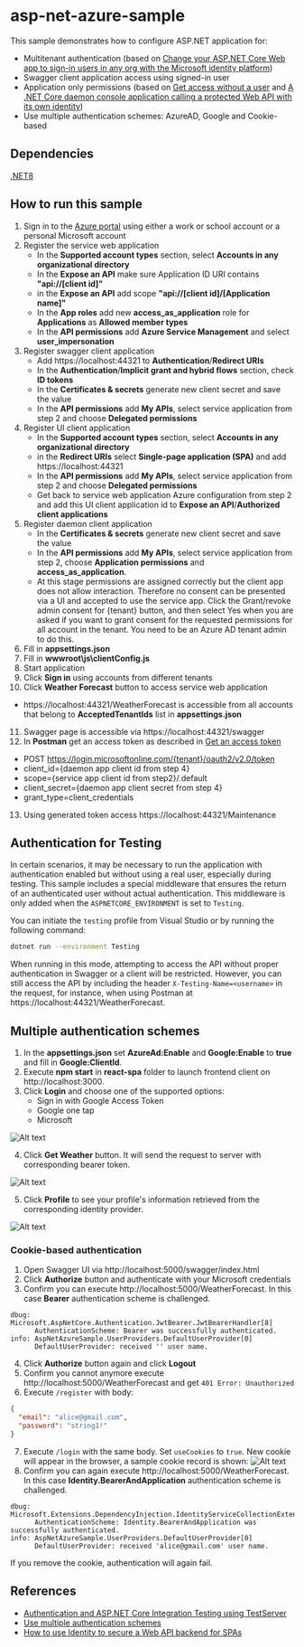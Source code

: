 # asp-net-azure-sample

This sample demonstrates how to configure ASP.NET application for:

- Multitenant authentication (based on [Change your ASP.NET Core Web app to sign-in users in any org with the Microsoft identity platform](https://github.com/Azure-Samples/active-directory-aspnetcore-webapp-openidconnect-v2/blob/master/1-WebApp-OIDC/1-2-AnyOrg/README-1-1-to-1-2.md))
- Swagger client application access using signed-in user
- Application only permissions (based on [Get access without a user](https://learn.microsoft.com/en-us/graph/auth-v2-service) and [A .NET Core daemon console application calling a protected Web API with its own identity](https://github.com/Azure-Samples/active-directory-dotnetcore-daemon-v2/tree/master/2-Call-OwnApi))
- Use multiple authentication schemes: AzureAD, Google and Cookie-based

## Dependencies
[.NET8](https://dotnet.microsoft.com/en-us/download/dotnet/8.0)

## How to run this sample
1. Sign in to the [Azure portal](https://portal.azure.com) using either a work or school account or a personal Microsoft account
2. Register the service web application
   - In the **Supported account types** section, select **Accounts in any organizational directory**
   - In the **Expose an API** make sure Application ID URI contains **"api://[client id]"**
   - in the **Expose an API** add scope **"api://[client id]/[Application name]"**
   - In the **App roles** add new **access_as_application** role for **Applications** as **Allowed member types**
   - In the **API permissions** add **Azure Service Management** and select **user_impersonation**
3. Register swagger client application
   - Add https://localhost:44321 to **Authentication**/**Redirect URIs**
   - In the **Authentication**/**Implicit grant and hybrid flows** section, check **ID tokens**
   - In the **Certificates & secrets** generate new client secret and save the value
   - In the **API permissions** add **My APIs**, select service application from step 2 and choose **Delegated permissions**
4. Register UI client application
   - In the **Supported account types** section, select **Accounts in any organizational directory**
   - in the **Redirect URIs** select **Single-page application (SPA)** and add https://localhost:44321
   - In the **API permissions** add **My APIs**, select service application from step 2 and choose **Delegated permissions**
   - Get back to service web application Azure configuration from step 2 and add this UI client application id to **Expose an API**/**Authorized client applications**
5. Register daemon client application
   - In the **Certificates & secrets** generate new client secret and save the value
   - In the **API permissions** add **My APIs**, select service application from step 2, choose **Application permissions** and **access_as_application**.
   - At this stage permissions are assigned correctly but the client app does not allow interaction. Therefore no consent can be presented via a UI and accepted to use the service app. Click the Grant/revoke admin consent for {tenant} button, and then select Yes when you are asked if you want to grant consent for the requested permissions for all account in the tenant. You need to be an Azure AD tenant admin to do this.
6. Fill in **appsettings.json**
7. Fill in **wwwroot\js\clientConfig.js**
8. Start application
9. Click **Sign in** using accounts from different tenants
10. Click **Weather Forecast** button to access service web application
   - https://localhost:44321/WeatherForecast is accessible from all accounts that belong to **AcceptedTenantIds** list in **appsettings.json**
11. Swagger page is accessible via https://localhost:44321/swagger
12. In **Postman** get an access token as described in [Get an access token](https://learn.microsoft.com/en-us/graph/auth-v2-service#4-get-an-access-token)
   - POST https://login.microsoftonline.com/{tenant}/oauth2/v2.0/token
   - client_id={daemon app client id from step 4}
   - scope={service app client id from step2}/.default
   - client_secret={daemon app client secret from step 4}
   - grant_type=client_credentials
13. Using generated token access https://localhost:44321/Maintenance

## Authentication for Testing

In certain scenarios, it may be necessary to run the application with authentication enabled but without using a real user, especially during testing. This sample includes a special middleware that ensures the return of an authenticated user without actual authentication. This middleware is only added when the `ASPNETCORE_ENVIRONMENT` is set to `Testing`.

You can initiate the `testing` profile from Visual Studio or by running the following command:

```bash
dotnet run --environment Testing
```

When running in this mode, attempting to access the API without proper authentication in Swagger or a client will be restricted. However, you can still access the API by including the header `X-Testing-Name=<username>` in the request, for instance, when using Postman at https://localhost:44321/WeatherForecast.

## Multiple authentication schemes
1. In the **appsettings.json** set **AzureAd:Enable** and **Google:Enable** to **true** and fill in **Google:ClientId**.
2. Execute **npm start** in **react-spa** folder to launch frontend client on http://localhost:3000.
3. Click **Login** and choose one of the supported options:
	* Sign in with Google Access Token
	* Google one tap
	* Microsoft

![Alt text](docs/login.png?raw=true "Login")

4. Click **Get Weather** button. It will send the request to server with corresponding bearer token.

![Alt text](docs/callAPI.png?raw=true "Call API")

5. Click **Profile** to see your profile's information retrieved from the corresponding identity provider.

![Alt text](docs/profile.png?raw=true "Profile")

### Cookie-based authentication
1. Open Swagger UI via http://localhost:5000/swagger/index.html
2. Click **Authorize** button and authenticate with your Microsoft credentials
3. Confirm you can execute http://localhost:5000/WeatherForecast. In this case **Bearer** authentication scheme is challenged.
```
dbug: Microsoft.AspNetCore.Authentication.JwtBearer.JwtBearerHandler[8]
      AuthenticationScheme: Bearer was successfully authenticated.
info: AspNetAzureSample.UserProviders.DefaultUserProvider[0]
      DefaultUserProvider: received '' user name.
```
4. Click **Authorize** button again and click **Logout**
5. Confirm you cannot anymore execute http://localhost:5000/WeatherForecast and get `401 Error: Unauthorized`
6. Execute `/register` with body:
```json
{
  "email": "alice@gmail.com",
  "password": "string1!"
}
```
7. Execute `/login` with the same body. Set `useCookies` to `true`. New cookie will appear in the browser, a sample cookie record is shown:
![Alt text](docs/cookie.png?raw=true "Cookie")
9. Confirm you can again execute http://localhost:5000/WeatherForecast. In this case **Identity.BearerAndApplication** authentication scheme is challenged.
```
dbug: Microsoft.Extensions.DependencyInjection.IdentityServiceCollectionExtensions+CompositeIdentityHandler[8]
      AuthenticationScheme: Identity.BearerAndApplication was successfully authenticated.
info: AspNetAzureSample.UserProviders.DefaultUserProvider[0]
      DefaultUserProvider: received 'alice@gmail.com' user name.
```
If you remove the cookie, authentication will again fail.
## References
* [Authentication and ASP.NET Core Integration Testing using TestServer](https://medium.com/@zbartl/authentication-and-asp-net-core-integration-testing-using-testserver-15d47b03045a)
* [Use multiple authentication schemes](https://learn.microsoft.com/en-us/aspnet/core/security/authorization/limitingidentitybyscheme?view=aspnetcore-8.0#use-multiple-authentication-schemes)
* [How to use Identity to secure a Web API backend for SPAs](https://github.com/dotnet/AspNetCore.Docs/blob/main/aspnetcore/security/authentication/identity-api-authorization.md)

